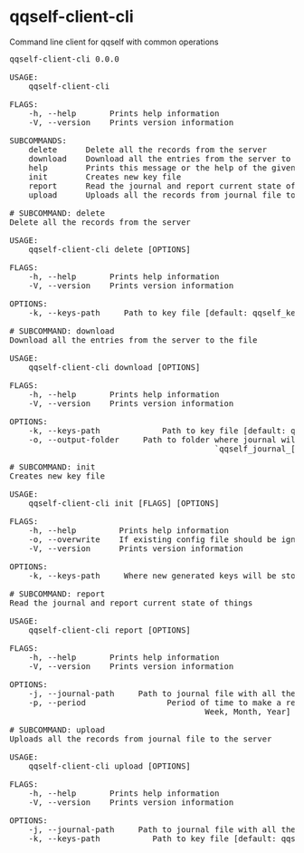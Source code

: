 # qqself-client-cli
Command line client for qqself with common operations
<pre>
qqself-client-cli 0.0.0

USAGE:
    qqself-client-cli <SUBCOMMAND>

FLAGS:
    -h, --help       Prints help information
    -V, --version    Prints version information

SUBCOMMANDS:
    delete      Delete all the records from the server
    download    Download all the entries from the server to the file
    help        Prints this message or the help of the given subcommand(s)
    init        Creates new key file
    report      Read the journal and report current state of things
    upload      Uploads all the records from journal file to the server

# SUBCOMMAND: delete
Delete all the records from the server

USAGE:
    qqself-client-cli delete [OPTIONS]

FLAGS:
    -h, --help       Prints help information
    -V, --version    Prints version information

OPTIONS:
    -k, --keys-path <keys-path>    Path to key file [default: qqself_keys.txt]

# SUBCOMMAND: download
Download all the entries from the server to the file

USAGE:
    qqself-client-cli download [OPTIONS]

FLAGS:
    -h, --help       Prints help information
    -V, --version    Prints version information

OPTIONS:
    -k, --keys-path <keys-path>            Path to key file [default: qqself_keys.txt]
    -o, --output-folder <output-folder>    Path to folder where journal will be created with the name format of
                                           `qqself_journal_[TODAY].txt` [default: .]

# SUBCOMMAND: init
Creates new key file

USAGE:
    qqself-client-cli init [FLAGS] [OPTIONS]

FLAGS:
    -h, --help         Prints help information
    -o, --overwrite    If existing config file should be ignored and overwritten
    -V, --version      Prints version information

OPTIONS:
    -k, --keys-path <keys-path>    Where new generated keys will be stored [default: qqself_keys.txt]

# SUBCOMMAND: report
Read the journal and report current state of things

USAGE:
    qqself-client-cli report [OPTIONS]

FLAGS:
    -h, --help       Prints help information
    -V, --version    Prints version information

OPTIONS:
    -j, --journal-path <journal-path>    Path to journal file with all the entries [default: journal.txt]
    -p, --period <period>                Period of time to make a report for [default: day]  [possible values: Day,
                                         Week, Month, Year]

# SUBCOMMAND: upload
Uploads all the records from journal file to the server

USAGE:
    qqself-client-cli upload [OPTIONS]

FLAGS:
    -h, --help       Prints help information
    -V, --version    Prints version information

OPTIONS:
    -j, --journal-path <journal-path>    Path to journal file with all the entries [default: journal.txt]
    -k, --keys-path <keys-path>          Path to key file [default: qqself_keys.txt]
</pre>
